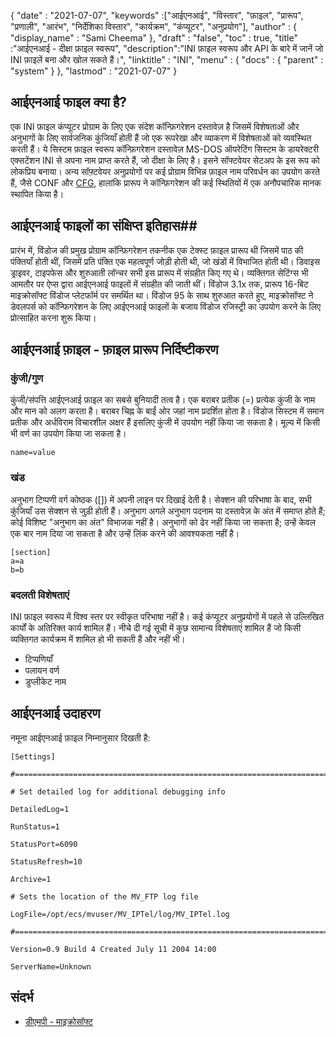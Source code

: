 {
  "date" : "2021-07-07",
  "keywords" :["आईएनआई", "विस्तार", "फ़ाइल", "प्रारूप", "प्रणाली", "आरंभ", "निर्देशिका विस्तार", "कार्यक्रम", "कंप्यूटर", "अनुप्रयोग"],
  "author" : {
    "display_name" : "Sami Cheema"
},
  "draft" : "false",
  "toc" : true,
  "title" :"आईएनआई - दीक्षा फ़ाइल स्वरूप",
  "description":"INI फ़ाइल स्वरूप और API के बारे में जानें जो INI फ़ाइलें बना और खोल सकते हैं।",
  "linktitle" : "INI",
  "menu" : {
    "docs" : {
      "parent" : "system"
}
},
  "lastmod" : "2021-07-07"
}

## आईएनआई फाइल क्या है? ##

एक INI फ़ाइल कंप्यूटर प्रोग्राम के लिए एक संदेश कॉन्फ़िगरेशन दस्तावेज़ है जिसमें विशेषताओं और अनुभागों के लिए सार्वजनिक कुंजियाँ होती हैं जो एक रूपरेखा और व्याकरण में विशेषताओं को व्यवस्थित करती हैं। ये सिस्टम फ़ाइल स्वरूप कॉन्फ़िगरेशन दस्तावेज़ MS-DOS ऑपरेटिंग सिस्टम के डायरेक्टरी एक्सटेंशन INI से अपना नाम प्राप्त करते हैं, जो दीक्षा के लिए है। इसने सॉफ्टवेयर सेटअप के इस रूप को लोकप्रिय बनाया। अन्य सॉफ़्टवेयर अनुप्रयोगों पर कई प्रोग्राम विभिन्न फ़ाइल नाम परिवर्धन का उपयोग करते हैं, जैसे CONF और [CFG](/hi/system/cfg/), हालांकि प्रारूप ने कॉन्फ़िगरेशन की कई स्थितियों में एक अनौपचारिक मानक स्थापित किया है।

## आईएनआई फाइलों का संक्षिप्त इतिहास##

प्रारंभ में, विंडोज की प्रमुख प्रोग्राम कॉन्फ़िगरेशन तकनीक एक टेक्स्ट फ़ाइल प्रारूप थी जिसमें पाठ की पंक्तियाँ होती थीं, जिसमें प्रति पंक्ति एक महत्वपूर्ण जोड़ी होती थी, जो खंडों में विभाजित होती थी। डिवाइस ड्राइवर, टाइपफेस और शुरुआती लॉन्चर सभी इस प्रारूप में संग्रहीत किए गए थे। व्यक्तिगत सेटिंग्स भी आमतौर पर ऐप्स द्वारा आईएनआई फाइलों में संग्रहीत की जाती थीं।
विंडोज 3.1x तक, प्रारूप 16-बिट माइक्रोसॉफ्ट विंडोज प्लेटफॉर्म पर समर्थित था। विंडोज 95 के साथ शुरुआत करते हुए, माइक्रोसॉफ्ट ने डेवलपर्स को कॉन्फिगरेशन के लिए आईएनआई फाइलों के बजाय विंडोज रजिस्ट्री का उपयोग करने के लिए प्रोत्साहित करना शुरू किया।

## आईएनआई फ़ाइल - फ़ाइल प्रारूप निर्दिष्टीकरण

### कुंजी/गुण ###

कुंजी/संपत्ति आईएनआई फ़ाइल का सबसे बुनियादी तत्व है। एक बराबर प्रतीक (=) प्रत्येक कुंजी के नाम और मान को अलग करता है। बराबर चिह्न के बाईं ओर जहां नाम प्रदर्शित होता है। विंडोज सिस्टम में समान प्रतीक और अर्धविराम विचारशील अक्षर हैं इसलिए कुंजी में उपयोग नहीं किया जा सकता है। मूल्य में किसी भी वर्ण का उपयोग किया जा सकता है।

```
name=value
```

### खंड ###

अनुभाग टिप्पणी वर्ग कोष्ठक ([]) में अपनी लाइन पर दिखाई देती है। सेक्शन की परिभाषा के बाद, सभी कुंजियाँ उस सेक्शन से जुड़ी होती हैं। अनुभाग अगले अनुभाग पदनाम या दस्तावेज़ के अंत में समाप्त होते हैं; कोई विशिष्ट "अनुभाग का अंत" विभाजक नहीं है। अनुभागों को ढेर नहीं किया जा सकता है; उन्हें केवल एक बार नाम दिया जा सकता है और उन्हें लिंक करने की आवश्यकता नहीं है।

```
[section]
a=a
b=b
```

### बदलती विशेषताएं ###

INI फ़ाइल स्वरूप में विश्व स्तर पर स्वीकृत परिभाषा नहीं है। कई कंप्यूटर अनुप्रयोगों में पहले से उल्लिखित कार्यों के अतिरिक्त कार्य शामिल हैं। नीचे दी गई सूची में कुछ सामान्य विशेषताएं शामिल हैं जो किसी व्यक्तिगत कार्यक्रम में शामिल हो भी सकती हैं और नहीं भी।

* टिप्पणियाँ
* पलायन वर्ण
* डुप्लीकेट नाम


## आईएनआई उदाहरण ##

नमूना आईएनआई फ़ाइल निम्नानुसार दिखती है:

```
[Settings]
 
#======================================================================
 
# Set detailed log for additional debugging info
 
DetailedLog=1
 
RunStatus=1
 
StatusPort=6090
 
StatusRefresh=10
 
Archive=1
 
# Sets the location of the MV_FTP log file
 
LogFile=/opt/ecs/mvuser/MV_IPTel/log/MV_IPTel.log
 
#======================================================================
 
Version=0.9 Build 4 Created July 11 2004 14:00
 
ServerName=Unknown

```

## संदर्भ ##

* [डीएमपी - माइक्रोसॉफ्ट](https://learn.microsoft.com/en-us/troubleshoot/windows-client/performance/read-small-memory-dump-file)

